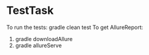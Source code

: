 # TestTask
To run the tests: gradle clean test
To get AllureReport: 
1) gradle downloadAllure
2) gradle allureServe

